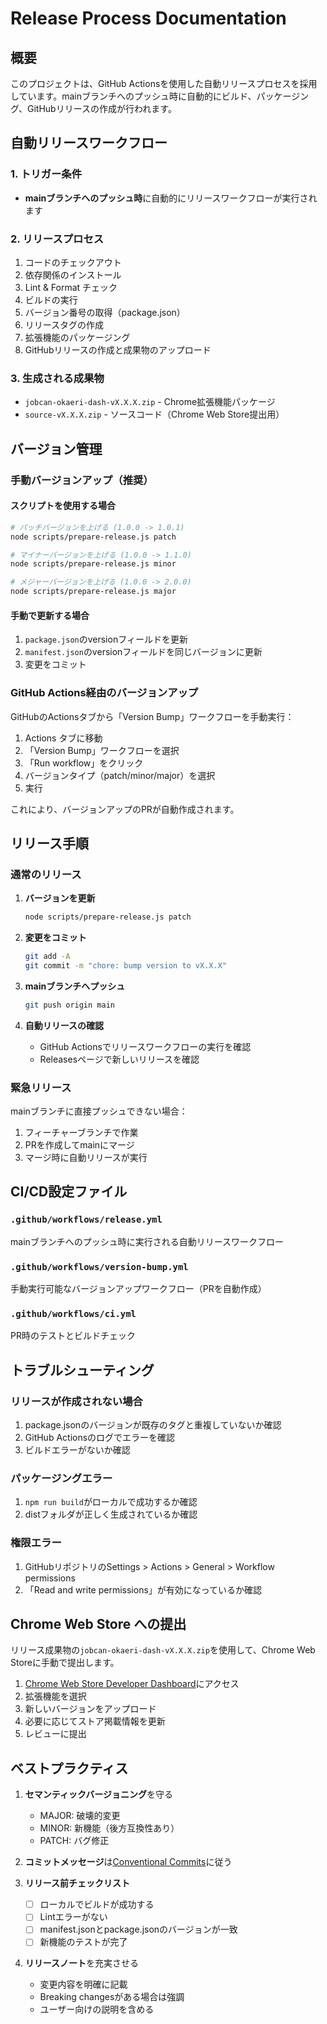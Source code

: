 # Release Process Documentation

## 概要

このプロジェクトは、GitHub Actionsを使用した自動リリースプロセスを採用しています。mainブランチへのプッシュ時に自動的にビルド、パッケージング、GitHubリリースの作成が行われます。

## 自動リリースワークフロー

### 1. トリガー条件

- **mainブランチへのプッシュ時**に自動的にリリースワークフローが実行されます

### 2. リリースプロセス

1. コードのチェックアウト
2. 依存関係のインストール
3. Lint & Format チェック
4. ビルドの実行
5. バージョン番号の取得（package.json）
6. リリースタグの作成
7. 拡張機能のパッケージング
8. GitHubリリースの作成と成果物のアップロード

### 3. 生成される成果物

- `jobcan-okaeri-dash-vX.X.X.zip` - Chrome拡張機能パッケージ
- `source-vX.X.X.zip` - ソースコード（Chrome Web Store提出用）

## バージョン管理

### 手動バージョンアップ（推奨）

#### スクリプトを使用する場合

```bash
# パッチバージョンを上げる (1.0.0 -> 1.0.1)
node scripts/prepare-release.js patch

# マイナーバージョンを上げる (1.0.0 -> 1.1.0)
node scripts/prepare-release.js minor

# メジャーバージョンを上げる (1.0.0 -> 2.0.0)
node scripts/prepare-release.js major
```

#### 手動で更新する場合

1. `package.json`のversionフィールドを更新
2. `manifest.json`のversionフィールドを同じバージョンに更新
3. 変更をコミット

### GitHub Actions経由のバージョンアップ

GitHubのActionsタブから「Version Bump」ワークフローを手動実行：

1. Actions タブに移動
2. 「Version Bump」ワークフローを選択
3. 「Run workflow」をクリック
4. バージョンタイプ（patch/minor/major）を選択
5. 実行

これにより、バージョンアップのPRが自動作成されます。

## リリース手順

### 通常のリリース

1. **バージョンを更新**

   ```bash
   node scripts/prepare-release.js patch
   ```

2. **変更をコミット**

   ```bash
   git add -A
   git commit -m "chore: bump version to vX.X.X"
   ```

3. **mainブランチへプッシュ**

   ```bash
   git push origin main
   ```

4. **自動リリースの確認**
   - GitHub Actionsでリリースワークフローの実行を確認
   - Releasesページで新しいリリースを確認

### 緊急リリース

mainブランチに直接プッシュできない場合：

1. フィーチャーブランチで作業
2. PRを作成してmainにマージ
3. マージ時に自動リリースが実行

## CI/CD設定ファイル

### `.github/workflows/release.yml`

mainブランチへのプッシュ時に実行される自動リリースワークフロー

### `.github/workflows/version-bump.yml`

手動実行可能なバージョンアップワークフロー（PRを自動作成）

### `.github/workflows/ci.yml`

PR時のテストとビルドチェック

## トラブルシューティング

### リリースが作成されない場合

1. package.jsonのバージョンが既存のタグと重複していないか確認
2. GitHub Actionsのログでエラーを確認
3. ビルドエラーがないか確認

### パッケージングエラー

1. `npm run build`がローカルで成功するか確認
2. distフォルダが正しく生成されているか確認

### 権限エラー

1. GitHubリポジトリのSettings > Actions > General > Workflow permissions
2. 「Read and write permissions」が有効になっているか確認

## Chrome Web Store への提出

リリース成果物の`jobcan-okaeri-dash-vX.X.X.zip`を使用して、Chrome Web Storeに手動で提出します。

1. [Chrome Web Store Developer Dashboard](https://chrome.google.com/webstore/developer/dashboard)にアクセス
2. 拡張機能を選択
3. 新しいバージョンをアップロード
4. 必要に応じてストア掲載情報を更新
5. レビューに提出

## ベストプラクティス

1. **セマンティックバージョニング**を守る
   - MAJOR: 破壊的変更
   - MINOR: 新機能（後方互換性あり）
   - PATCH: バグ修正

2. **コミットメッセージ**は[Conventional Commits](https://www.conventionalcommits.org/)に従う

3. **リリース前チェックリスト**
   - [ ] ローカルでビルドが成功する
   - [ ] Lintエラーがない
   - [ ] manifest.jsonとpackage.jsonのバージョンが一致
   - [ ] 新機能のテストが完了

4. **リリースノート**を充実させる
   - 変更内容を明確に記載
   - Breaking changesがある場合は強調
   - ユーザー向けの説明を含める
